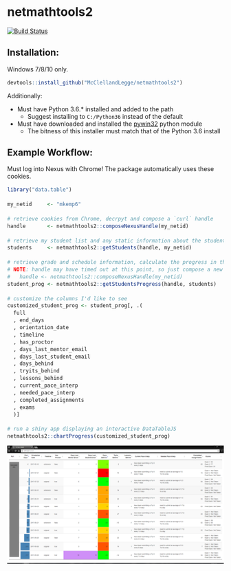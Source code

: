 # netmathtools2

[![Build Status](https://travis-ci.org/McClellandLegge/netmathtools2.svg?branch=master)](https://travis-ci.org/McClellandLegge/netmathtools2)

## Installation:

Windows 7/8/10 only.

```R
devtools::install_github("McClellandLegge/netmathtools2")
```

Additionally:

* Must have Python 3.6.* installed and added to the path
    * Suggest installing to `C:/Python36` instead of the default 
* Must have downloaded and installed the [pywin32](https://sourceforge.net/projects/pywin32/) python module
    * The bitness of this installer must match that of the Python 3.6 install
   
## Example Workflow:

Must log into Nexus with Chrome! The package automatically uses these cookies.

```R
library("data.table")

my_netid     <- "mkemp6"

# retrieve cookies from Chrome, decrpyt and compose a `curl` handle
handle       <- netmathtools2::composeNexusHandle(my_netid)

# retrieve my student list and any static information about the students
students     <- netmathtools2::getStudents(handle, my_netid)

# retrieve grade and schedule information, calculate the progress in the course
# NOTE: handle may have timed out at this point, so just compose a new one if so:
#   handle <- netmathtools2::composeNexusHandle(my_netid)
student_prog <- netmathtools2::getStudentsProgress(handle, students)

# customize the columns I'd like to see
customized_student_prog <- student_prog[, .(
  full
  , end_days
  , orientation_date
  , timeline
  , has_proctor
  , days_last_mentor_email
  , days_last_student_email
  , days_behind
  , tryits_behind
  , lessons_behind
  , current_pace_interp
  , needed_pace_interp
  , completed_assignments
  , exams
  )]

# run a shiny app displaying an interactive DataTableJS
netmathtools2::chartProgress(customized_student_prog)
```

![example view of student progress table](www/app-output.png)


